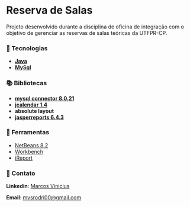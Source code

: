 # Reserva de Salas
Projeto desenvolvido durante a disciplina de oficina de integração com o objetivo de gerenciar as reservas de salas teóricas da UTFPR-CP.

### 🚀 Tecnologias

- [**Java**](https://www.java.com/pt-BR/)
- [**MySql**](https://www.mysql.com/) 


### 📚 Bibliotecas

 - **[mysql connector 8.0.21](https://downloads.mysql.com/archives/c-j/)**
 - **[jcalendar 1.4](http://www.java2s.com/Code/Jar/j/Downloadjcalendar14jar.htm)**
 - **absolute layout**
 - **[jasperreports 6.4.3](https://sourceforge.net/projects/jasperreports/files/jasperreports/JasperReports%206.4.3/)**

### :hammer: Ferramentas

- [NetBeans 8.2](https://netbeans.org/downloads/8.2/rc/)
- [Workbench](https://dev.mysql.com/downloads/workbench/)
- [iReport](https://community.jaspersoft.com/project/ireport-designer/releases)

### :speech_balloon: Contato

**Linkedin**: [Marcos Vinicius](https://www.linkedin.com/in/marcos-vinicius-dos-santos-rodrigues-1a2b39195/)

**Email**: mvsrodri00@gmail.com
